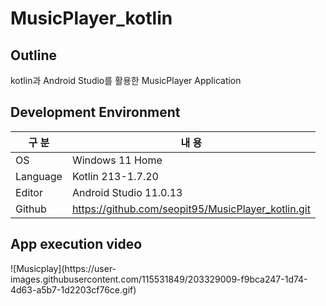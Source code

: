 # MusicPlayer_kotlin

## Outline

kotlin과 Android Studio를 활용한 MusicPlayer Application

## Development Environment 

| 구 분 | 내 용 |
| --- | --- |
| OS | Windows 11 Home |
| Language | Kotlin 213-1.7.20 |
| Editor | Android Studio 11.0.13 |
| Github | https://github.com/seopit95/MusicPlayer_kotlin.git |

## App execution video

<MusicPlay>
![Musicplay](https://user-images.githubusercontent.com/115531849/203329009-f9bca247-1d74-4d63-a5b7-1d2203cf76ce.gif)
